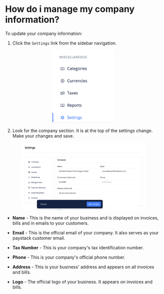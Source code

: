 # How do i manage my company information?

To update your company information:

1. Click the `Settings` link from the sidebar navigation.

<div align='center'>
<img width='200' src='media/settings_link.png'>
</div>

2. Look for the company section. It is at the top of the settings change. Make your changes and save.

<div align='center'>
<img width='400' src='media/company_details.png'>
</div>

- **Name** - This is the name of your business and is displayed on invoices, bills and in emails to your customers.

- **Email** - This is the official email of your company. It also serves as your paystack customer email.

- **Tax Number** - This is your company's tax identification number.

- **Phone** - This is your company's official phone number.

- **Address** - This is your business' address and appears on all invoices and bills.

- **Logo** - The official logo of your business. It appears on invoices and bills.